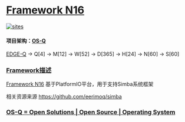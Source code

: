 ﻿# [Framework N16](https://github.com/OS-Q/N16)

[![sites](http://182.61.61.133/link/resources/OSQ.png)](http://www.OS-Q.com)

#### 项目架构：[OS-Q](https://github.com/OS-Q)

[EDGE-Q](https://github.com/OS-Q/EDGE-Q) -> Q[4] -> M[12] -> W[52] -> D[365] -> H[24] -> N[60] -> S[60]

### [Framework描述](https://github.com/OS-Q/N16/wiki) 

[Framework N16](https://github.com/OS-Q/N16) 基于PlatformIO平台，用于支持Simba系统框架

相关资源来源 https://github.com/eerimoq/simba

### [OS-Q = Open Solutions | Open Source |  Operating System ](http://www.OS-Q.com/N16)